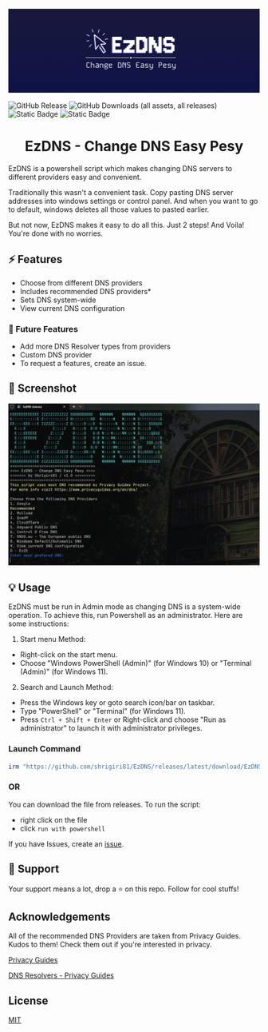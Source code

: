 <div style="text-align: center;">

[![EzDNS Banner](/assets/logo/EzDNS_Banner.png)](/assets/logo/EzDNS_Banner.png)

</div>

![GitHub Release](https://img.shields.io/github/v/release/shrigiri81/EzDNS?style=for-the-badge)
![GitHub Downloads (all assets, all releases)](https://img.shields.io/github/downloads/shrigiri81/EzDNS/total?style=for-the-badge)
![Static Badge](https://img.shields.io/badge/-%40shrigiri81-white?style=for-the-badge&logo=x&label=Follow&labelColor=black&color=grey&link=https%3A%2F%2Fx.com%2Fshrigiri81)
![Static Badge](https://img.shields.io/badge/Join-Build_Bytes-white?style=for-the-badge&logo=telegram&logoColor=white&logoSize=auto&labelColor=blue&color=87CEEB&link=https%3A%2F%2Ft.me%2Fbuildbytes)


<h1 style="text-align: center;">EzDNS - Change DNS Easy Pesy</h1>

EzDNS is a powershell script which makes changing DNS servers to different providers easy and convenient.

Traditionally this wasn't a convenient task. Copy pasting DNS server addresses into windows settings or control panel. And when you want to go to default, windows deletes all those values to pasted earlier.

But not now, EzDNS makes it easy to do all this. Just 2 steps! And Voila! You're done with no worries.

## ⚡ Features

- Choose from different DNS providers
- Includes recommended DNS providers*
- Sets DNS system-wide
- View current DNS configuration

### 🎯 Future Features
- Add more DNS Resolver types from providers
- Custom DNS provider
- To request a features, create an issue.


## 🧩 Screenshot

[![Windows-Terminal-vr-Kpvt-Of-BH.png](/assets/screenshots/Windows-Terminal-vr-Kpvt-Of-BH.png)](/assets/screenshots/Windows-Terminal-vr-Kpvt-Of-BH.png)

## 💡 Usage

EzDNS must be run in Admin mode as changing DNS is a system-wide operation. To achieve this, run Powershell as an administrator. Here are some instructions:

1. Start menu Method:
- Right-click on the start menu.
- Choose "Windows PowerShell (Admin)" (for Windows 10) or "Terminal (Admin)" (for Windows 11).

2. Search and Launch Method:
- Press the Windows key or goto search icon/bar on taskbar.
- Type "PowerShell" or "Terminal" (for Windows 11).
- Press `Ctrl + Shift + Enter` or Right-click and choose "Run as administrator" to launch it with administrator privileges.


### Launch Command
```ps1
irm "https://github.com/shrigiri81/EzDNS/releases/latest/download/EzDNS.ps1" | iex
```

### OR

You can download the file from releases. To run the script:
- right click on the file 
- click `run with powershell`


If you have Issues, create an [issue](https://github.com/shrigiri81/EzDNS/issues/new/choose).

## 💖 Support

Your support means a lot, drop a ⭐ on this repo.
Follow for cool stuffs!

## Acknowledgements

All of the recommended DNS Providers are taken from Privacy Guides. Kudos to them!
Check them out if you're interested in privacy.

[Privacy Guides](https://www.privacyguides.org/)

[DNS Resolvers - Privacy Guides](https://www.privacyguides.org/en/dns/)

## License

[MIT](https://choosealicense.com/licenses/mit/)